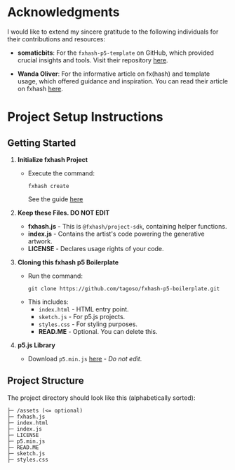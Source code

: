 # Acknowledgments

I would like to extend my sincere gratitude to the following individuals for their contributions and resources:

- **somaticbits**: For the `fxhash-p5-template` on GitHub, which provided crucial insights and tools. Visit their repository [here](https://github.com/somaticbits/fxhash-p5-template).

- **Wanda Oliver**: For the informative article on fx(hash) and template usage, which offered guidance and inspiration. You can read their article on fxhash [here](https://www.fxhash.xyz/article/an-fx(hash)-template).

# Project Setup Instructions

## Getting Started

1. **Initialize fxhash Project**
   - Execute the command:
     ```
     fxhash create
     ```
     See the guide [here](https://github.com/fxhash/fxhash-boilerplate)
     

2. **Keep these Files. DO NOT EDIT**
   - **fxhash.js** - This is `@fxhash/project-sdk`, containing helper functions.
   - **index.js** - Contains the artist's code powering the generative artwork.
   - **LICENSE** - Declares usage rights of your code.

3. **Cloning this fxhash p5 Boilerplate**
   - Run the command:
     ```
     git clone https://github.com/tagoso/fxhash-p5-boilerplate.git
     ```
   - This includes:
     - `index.html` - HTML entry point.
     - `sketch.js` - For p5.js projects.
     - `styles.css` - For styling purposes.
     - **READ.ME** - Optional. You can delete this.

4. **p5.js Library**
   - Download `p5.min.js` [here](https://p5js.org/download/) - *Do not edit*.

## Project Structure

The project directory should look like this (alphabetically sorted):
```
├─ /assets (<= optional)
├─ fxhash.js
├─ index.html
├─ index.js
├─ LICENSE
├─ p5.min.js
├─ READ.ME
├─ sketch.js
├─ styles.css
```
